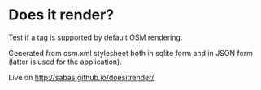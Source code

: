 Does it render?
===============

Test if a tag is supported by default OSM rendering.

Generated from osm.xml stylesheet both in sqlite form and in JSON form (latter is used for the application).

Live on http://sabas.github.io/doesitrender/
